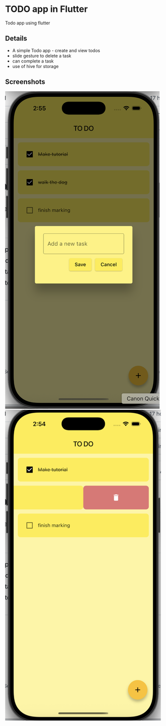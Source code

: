 # TODO app in Flutter

Todo app using flutter

## Details

- A simple Todo app - create and view todos
- slide gesture to delete a task
- can complete a task
- use of hive for storage

## Screenshots

![add new todo](https://github.com/finesse-codes/flutter_todo_app/blob/main/images/new_task.png?raw=true) ![delete todo](https://github.com/finesse-codes/flutter_todo_app/blob/main/images/delete_slider.png?raw=true)
